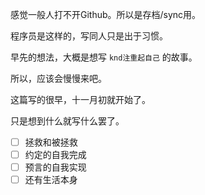感觉一般人打不开Github。所以是存档/sync用。

程序员是这样的，写同人只是出于习惯。

早先的想法，大概是想写 `knd注重起自己` 的故事。

所以，应该会慢慢来吧。

这篇写的很早，十一月初就开始了。

只是想到什么就写什么罢了。

- [ ] 拯救和被拯救
- [ ] 约定的自我完成
- [ ] 预言的自我实现
- [ ] 还有生活本身